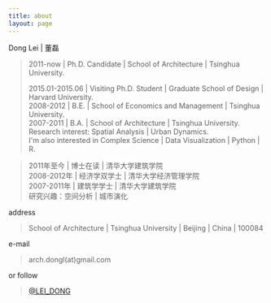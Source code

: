 ```yaml
---
title: about
layout: page
---
```


Dong Lei | 董磊

> 2011-now | Ph.D. Candidate | School of Architecture | Tsinghua University.
> 
> 2015.01-2015.06 | Visiting Ph.D. Student | Graduate School of Design | Harvard University.  
> 2008-2012 | B.E. | School of Economics and Management | Tsinghua University.  
> 2007-2011 | B.A. | School of Architecture | Tsinghua University.  
> Research interest: Spatial Analysis | Urban Dynamics.  
> I'm also interested in Complex Science | Data Visualization | Python | R.

>2011年至今 | 博士在读 | 清华大学建筑学院  
2008-2012年 | 经济学双学士 | 清华大学经济管理学院  
2007-2011年 | 建筑学学士 | 清华大学建筑学院  
研究兴趣：空间分析 | 城市演化

address 

> School of Architecture | Tsinghua University | Beijing | China | 100084

e-mail 

> arch.dongl(at)gmail.com

or follow 

> [@LEI_DONG](http://weibo.com/u/1995374987)

